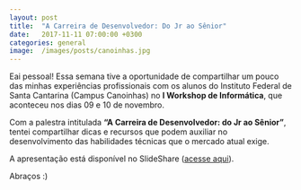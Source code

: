 ```yaml
---
layout: post
title:  "A Carreira de Desenvolvedor: Do Jr ao Sênior"
date:   2017-11-11 07:00:00 +0300
categories: general
image:  /images/posts/canoinhas.jpg
---
```



Eai pessoal! Essa semana tive a oportunidade de compartilhar um pouco das minhas experiências profissionais com os alunos do Instituto Federal de Santa Cantarina (Campus Canoinhas) no **I Workshop de Informática**, que aconteceu nos dias 09 e 10 de novembro.

Com a palestra intitulada **“A Carreira de Desenvolvedor: do Jr ao Sênior”**, tentei compartilhar dicas e recursos que podem auxiliar no desenvolvimento das habilidades técnicas que o mercado atual exige.

A apresentação está disponível no SlideShare ([acesse aqui](https://pt.slideshare.net/marcospereirampj/a-carreira-de-desenvolvedor-do-jr-ao-snior
)).

Abraços :)
